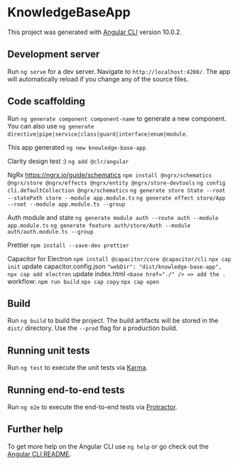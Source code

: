 # KnowledgeBaseApp

This project was generated with [Angular CLI](https://github.com/angular/angular-cli) version 10.0.2.

## Development server

Run `ng serve` for a dev server. Navigate to `http://localhost:4200/`. The app will automatically reload if you change any of the source files.

## Code scaffolding

Run `ng generate component component-name` to generate a new component. You can also use `ng generate directive|pipe|service|class|guard|interface|enum|module`.

This app generated
`ng new knowledge-base-app`

Clarity design test :)
`ng add @clr/angular`

NgRx
https://ngrx.io/guide/schematics
`npm install @ngrx/schematics @ngrx/store @ngrx/effects @ngrx/entity @ngrx/store-devtools`
`ng config cli.defaultCollection @ngrx/schematics`
`ng generate store State --root --statePath store --module app.module.ts`
`ng generate effect store/App --root --module app.module.ts --group`

Auth module and state
`ng generate module auth --route auth --module app.module.ts`
`ng generate feature auth/store/Auth --module auth/auth.module.ts --group`

Prettier
`npm install --save-dev prettier`

Capacitor for Electron
`npm install @capacitor/core @capacitor/cli`
`npx cap init`
update capacitor.config.json
`"webDir": "dist/knowledge-base-app",`
`npx cap add electron`
update index.html
`<base href="./" /> => add the .`
workflow:
`npm run build`
`npx cap copy`
`npx cap open`

## Build

Run `ng build` to build the project. The build artifacts will be stored in the `dist/` directory. Use the `--prod` flag for a production build.

## Running unit tests

Run `ng test` to execute the unit tests via [Karma](https://karma-runner.github.io).

## Running end-to-end tests

Run `ng e2e` to execute the end-to-end tests via [Protractor](http://www.protractortest.org/).

## Further help

To get more help on the Angular CLI use `ng help` or go check out the [Angular CLI README](https://github.com/angular/angular-cli/blob/master/README.md).
